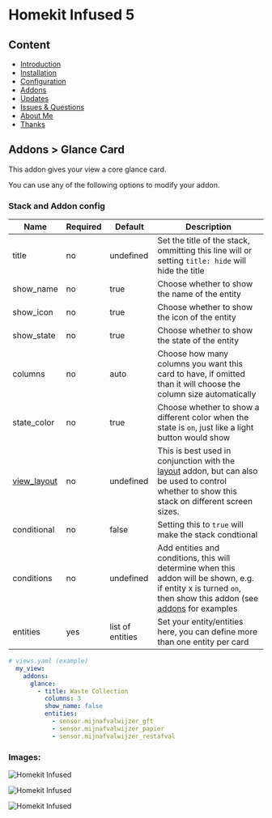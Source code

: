 # Homekit Infused 5

## Content
- [Introduction](../index.md)
- [Installation](../installation.md)
- [Configuration](../configuration.md)
- [Addons](../addons.md)
- [Updates](../updates.md)
- [Issues & Questions](../issues.md)
- [About Me](../about.md)
- [Thanks](../thanks.md)

## Addons > Glance Card

This addon gives your view a core glance card.

You can use any of the following options to modify your addon.

### Stack and Addon config

| Name | Required | Default | Description |
|----------------------------------|-------------|----------------------|-----------------------------------------------------------------------------------------------------------------------------------------------------------------------------------|
| title | no | undefined | Set the title of the stack, ommitting this line will or setting `title: hide` will hide the title |
| show_name | no | true | Choose whether to show the name of the entity |
| show_icon | no | true | Choose whether to show the icon of the entity |
| show_state | no | true | Choose whether to show the state of the entity |
| columns | no | auto | Choose how many columns you want this card to have, if omitted than it will choose the column size automatically |
| state_color | no | true | Choose whether to show a different color when the state is `on`, just like a light button would show |
| [view_layout](layout.md#view-layout) | no | undefined | This is best used in conjunction with the [layout](layout.md#view-layout) addon, but can also be used to control whether to show this stack on different screen sizes. |
| conditional | no | false | Setting this to `true` will make the stack condtional |
| conditions | no | undefined | Add entities and conditions, this will determine when this addon will be shown, e.g. if entity x is turned `on`, then show this addon (see [addons](../addons.md) for examples |
| entities | yes | list of entities | Set your entity/entities here, you can define more than one entity per card |

```yaml
# views.yaml (example)
  my_view:
    addons:
      glance:
        - title: Waste Collection
          columns: 3
          show_name: false
          entities:
            - sensor.mijnafvalwijzer_gft
            - sensor.mijnafvalwijzer_papier
            - sensor.mijnafvalwijzer_restafval
``` 

### Images:

![Homekit Infused](../images/hki-glance-1.png)

![Homekit Infused](../images/hki-glance-2.png)

![Homekit Infused](../images/hki-glance-3.png)
